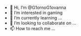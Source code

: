 - 👋 Hi, I’m @G1ornoG1ovanna
- 👀 I’m interested in gaming
- 🌱 I’m currently learning ...
- 💞️ I’m looking to collaborate on ...
- 📫 How to reach me ...

<!---
G1ornoG1ovanna/G1ornoG1ovanna is a ✨ special ✨ repository because its `README.md` (this file) appears on your GitHub profile.
You can click the Preview link to take a look at your changes.
--->
